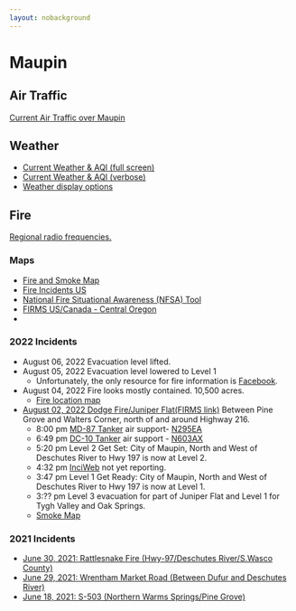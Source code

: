 ```yaml
---
layout: nobackground
---
```


# Maupin

## Air Traffic
[Current Air Traffic over Maupin](https://todgru.com/maupin/adsb.html)

## Weather

* [Current Weather & AQI (full screen)](https://todgru.com/maupin/weather.html) 
* [Current Weather & AQI (verbose)](https://www.weatherlink.com/embeddablePage/show/1f37f4974bb0462f8032c613f23099b0/summary)
* [Weather display options](./weather-options.md)

## Fire

[Regional radio frequencies.](./fire-frequencies.md)

### Maps
* [Fire and Smoke Map](https://fire.airnow.gov/?lat=45.175740000000076&lng=-121.07972999999998&zoom=10)
* [Fire Incidents US](https://inciweb.nwcg.gov/)
* [National Fire Situational Awareness (NFSA) Tool](https://maps.nwcg.gov/sa/#/%3F/%3F/44.7429/-122.3369/8)
* [FIRMS US/Canada - Central Oregon](https://firms.modaps.eosdis.nasa.gov/usfs/map/#d:2021-06-20..2021-06-21;l:noaa20-viirs,viirs,modis_a,modis_t,active-usa,active-ca,street;@-119.5,44.6,7z)
* 
### 2022 Incidents
* August 06, 2022 Evacuation level lifted.
* August 05, 2022 Evacuation level lowered to Level 1
  * Unfortunately, the only resource for fire information is [Facebook](https://www.facebook.com/OfficialMillerRoadFire/).
* August 04, 2022 Fire looks mostly contained. 10,500 acres.
  * [Fire location map](images/juniper-flat-dodge-fire-20220804.png)
* [August 02, 2022 Dodge Fire/Juniper Flat(FIRMS link)](https://firms.modaps.eosdis.nasa.gov/usfs/map/#t:adv;d:2022-08-01..2022-08-02;l:noaa20-viirs,viirs,modis_a,modis_t,street;@-121.2,45.1,13z) Between Pine Grove and Walters Corner, north of and around Highway 216.
  * 8:00 pm [MD-87 Tanker](images/walters-corner-fire-md-87-tanker.png) air support- [N295EA](https://www.planespotters.net/photo/1014596/n295ea-erickson-aero-tanker-mcdonnell-douglas-md-87-dc-9-87)
  * 6:49 pm [DC-10 Tanker](images/walters-corner-fire-dc-10-tanker.png) air support - [N603AX](https://www.planespotters.net/airframe/mcdonnell-douglas-dc-10-30-n603ax-10-tanker-air-carrier/rm9gvg)
  * 5:20 pm Level 2 Get Set: City of Maupin, North and West of Deschutes River to Hwy 197 is now at Level 2.
  * 4:32 pm [InciWeb](https://inciweb.nwcg.gov/) not yet reporting.
  * 3:47 pm Level 1 Get Ready: City of Maupin, North and West of Deschutes River to Hwy 197 is now at Level 1. 
  * 3:?? pm Level 3 evacuation for part of Juniper Flat and Level 1 for Tygh Valley and Oak Springs.
  * [Smoke Map](https://fire.airnow.gov/?lat=45.175740000000076&lng=-121.07972999999998&zoom=10)


### 2021 Incidents
* [June 30, 2021: Rattlesnake Fire (Hwy-97/Deschutes River/S.Wasco County)](https://inciweb.nwcg.gov/incident/7592/)
* [June 29, 2021: Wrentham Market Road (Between Dufur and Deschutes River)](https://inciweb.nwcg.gov/incident/7589/)
* [June 18, 2021: S-503 (Northern Warms Springs/Pine Grove)](https://inciweb.nwcg.gov/incident/7559/)
